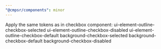 ```yaml
---
"@cmpsr/components": minor
---
```


Apply the same tokens as in checkbox component: ui-element-outline-checkbox-selected
ui-element-outline-checkbox-disabled
ui-element-outline-checkbox-default
background-checkbox-selected
background-checkbox-default
background-checkbox-disabled
